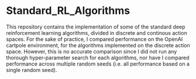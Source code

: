# Standard_RL_Algorithms

This repository contains the implementation of some of the standard deep reinforcement learning algorithms, divided in discrete and continous action spaces. For the sake of practice, I compared performance on the OpenAI cartpole environment, for the algorithms implemented on the discrete action space. However, this is no accurate comparison since I did not run any thorough hyper-parameter search for each algorithms, nor have I compared performance across multiple random seeds (i.e. all performance based on a single random seed). 
